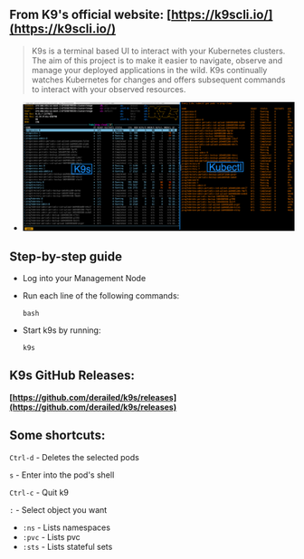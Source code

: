 ## From K9's official website: [https://k9scli.io/](https://k9scli.io/)

> K9s is a terminal based UI to interact with your Kubernetes clusters. The aim of this project is to make it easier to navigate, observe and manage your deployed applications in the wild.
K9s continually watches Kubernetes for changes and offers subsequent commands to interact with your observed resources.
- ![Screen_Shot_2020-10-29_at_3_04_22_PM.png](../assets/Screen_Shot_2020-10-29_at_3_04_22_PM_1671043637684_0.png)
## Step-by-step guide
- Log into your Management Node
- Run each line of the following commands:
  
  ```
  bash
  ```
- Start k9s by running:
  
  ```
  k9s
  ```
## **K9s GitHub Releases:**

**[https://github.com/derailed/k9s/releases](https://github.com/derailed/k9s/releases)**
## **Some shortcuts:**

`Ctrl-d` - Deletes the selected pods

`s` - Enter into the pod's shell

`Ctrl-c` - Quit k9 

`:` - Select object you want
- `:ns` - Lists namespaces
- `:pvc` - Lists pvc
- `:sts` - Lists stateful sets